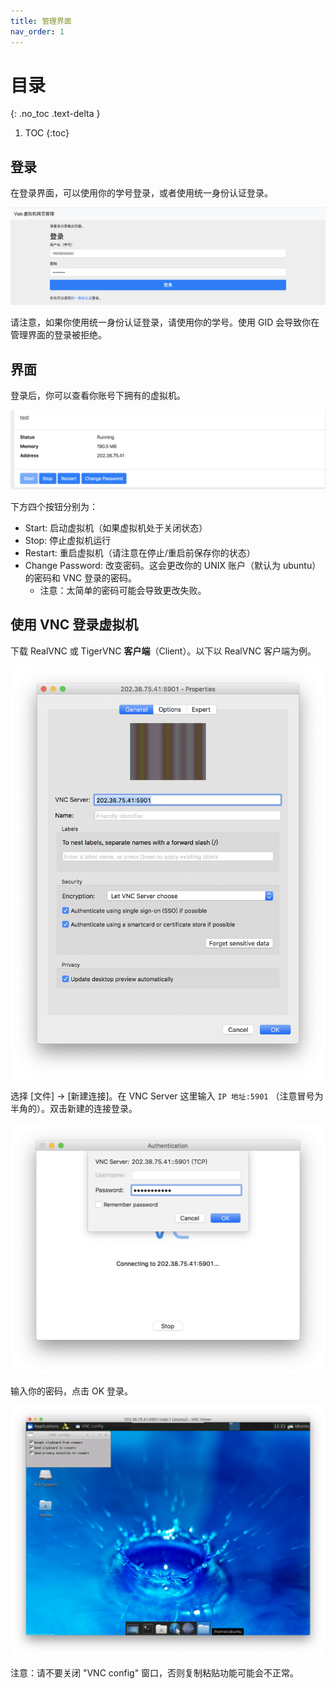 ```yaml
---
title: 管理界面
nav_order: 1
---
```


# 目录
{: .no_toc .text-delta }

1. TOC
{:toc}

## 登录

在登录界面，可以使用你的学号登录，或者使用统一身份认证登录。

![login](../images/1.png)

请注意，如果你使用统一身份认证登录，请使用你的学号。使用 GID 会导致你在管理界面的登录被拒绝。

## 界面

登录后，你可以查看你账号下拥有的虚拟机。

![vms](../images/2.png)

下方四个按钮分别为：

- Start: 启动虚拟机（如果虚拟机处于关闭状态）
- Stop: 停止虚拟机运行
- Restart: 重启虚拟机（请注意在停止/重启前保存你的状态）
- Change Password: 改变密码。这会更改你的 UNIX 账户（默认为 ubuntu）的密码和 VNC 登录的密码。
  - 注意：太简单的密码可能会导致更改失败。

## 使用 VNC 登录虚拟机

下载 RealVNC 或 TigerVNC **客户端**（Client）。以下以 RealVNC 客户端为例。

![vnc](../images/3.png)

选择 [文件] -> [新建连接]。在 VNC Server 这里输入 `IP 地址:5901` （注意冒号为半角的）。双击新建的连接登录。

![login](../images/4.png)

输入你的密码，点击 OK 登录。

![final](../images/5.png)

注意：请不要关闭 "VNC config" 窗口，否则复制粘贴功能可能会不正常。
